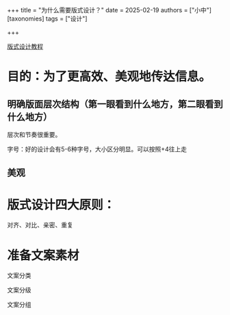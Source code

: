 +++
title = "为什么需要版式设计？"
date = 2025-02-19
authors = ["小中"]
[taxonomies]
tags = ["设计"]

+++

[版式设计教程](https://www.bilibili.com/video/BV17TKPejEZw?t=2809.2&p=2)

# 目的：为了更高效、美观地传达信息。

## 明确版面层次结构（第一眼看到什么地方，第二眼看到什么地方）

层次和节奏很重要。

字号：好的设计会有5-6种字号，大小区分明显。可以按照+4往上走

## 美观

# 版式设计四大原则：

对齐、对比、亲密、重复

# 准备文案素材

文案分类

文案分级

文案分组

